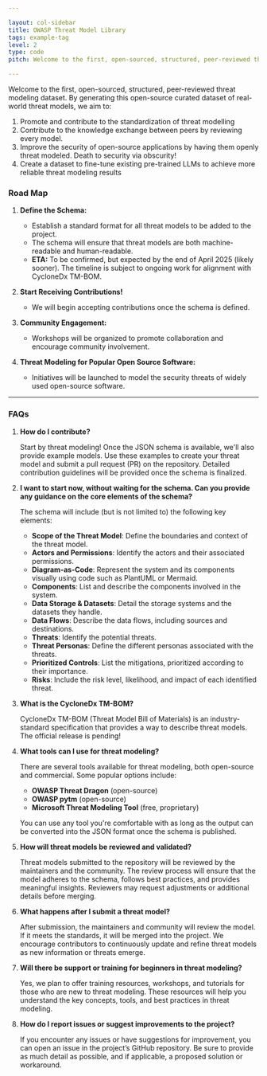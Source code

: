 ```yaml
---

layout: col-sidebar
title: OWASP Threat Model Library
tags: example-tag
level: 2
type: code
pitch: Welcome to the first, open-sourced, structured, peer-reviewed threat modeling dataset

---
```


Welcome to the first, open-sourced, structured, peer-reviewed threat modeling dataset. By generating this open-source curated dataset of real-world threat models, we aim to:

1. Promote and contribute to the standardization of threat modelling
2. Contribute to the knowledge exchange between peers by reviewing every model.
3. Improve the security of open-source applications by having them openly threat modeled. Death to security via obscurity!
4. Create a dataset to fine-tune existing pre-trained LLMs to achieve more reliable threat modeling results


### Road Map


1. **Define the Schema:**
    - Establish a standard format for all threat models to be added to the project.
    - The schema will ensure that threat models are both machine-readable and human-readable.
    - **ETA:** To be confirmed, but expected by the end of April 2025 (likely sooner). The timeline is subject to ongoing work for alignment with CycloneDx TM-BOM.

2. **Start Receiving Contributions!**
    - We will begin accepting contributions once the schema is defined.

3. **Community Engagement:**
    - Workshops will be organized to promote collaboration and encourage community involvement.

4. **Threat Modeling for Popular Open Source Software:**
    - Initiatives will be launched to model the security threats of widely used open-source software.

---

### FAQs

1. **How do I contribute?**

   Start by threat modeling! Once the JSON schema is available, we'll also provide example models. Use these examples to create your threat model and submit a pull request (PR) on the repository. Detailed contribution guidelines will be provided once the schema is finalized.

2. **I want to start now, without waiting for the schema. Can you provide any guidance on the core elements of the schema?**

   The schema will include (but is not limited to) the following key elements:

   - **Scope of the Threat Model**: Define the boundaries and context of the threat model.
   - **Actors and Permissions**: Identify the actors and their associated permissions.
   - **Diagram-as-Code**: Represent the system and its components visually using code such as PlantUML or Mermaid.
   - **Components**: List and describe the components involved in the system.
   - **Data Storage & Datasets**: Detail the storage systems and the datasets they handle.
   - **Data Flows**: Describe the data flows, including sources and destinations.
   - **Threats**: Identify the potential threats.
   - **Threat Personas**: Define the different personas associated with the threats.
   - **Prioritized Controls**: List the mitigations, prioritized according to their importance.
   - **Risks**: Include the risk level, likelihood, and impact of each identified threat.

3. **What is the CycloneDx TM-BOM?**

   CycloneDx TM-BOM (Threat Model Bill of Materials) is an industry-standard specification that provides a way to describe threat models. The official release is pending!

4. **What tools can I use for threat modeling?**

   There are several tools available for threat modeling, both open-source and commercial. Some popular options include:

   - **OWASP Threat Dragon** (open-source)
   - **OWASP pytm** (open-source)
   - **Microsoft Threat Modeling Tool** (free, proprietary)

   You can use any tool you're comfortable with as long as the output can be converted into the JSON format once the schema is published.

5. **How will threat models be reviewed and validated?**

   Threat models submitted to the repository will be reviewed by the maintainers and the community. The review process will ensure that the model adheres to the schema, follows best practices, and provides meaningful insights. Reviewers may request adjustments or additional details before merging.

6. **What happens after I submit a threat model?**

   After submission, the maintainers and community will review the model. If it meets the standards, it will be merged into the project. We encourage contributors to continuously update and refine threat models as new information or threats emerge.

7. **Will there be support or training for beginners in threat modeling?**

   Yes, we plan to offer training resources, workshops, and tutorials for those who are new to threat modeling. These resources will help you understand the key concepts, tools, and best practices in threat modeling.

8. **How do I report issues or suggest improvements to the project?**

   If you encounter any issues or have suggestions for improvement, you can open an issue in the project’s GitHub repository. Be sure to provide as much detail as possible, and if applicable, a proposed solution or workaround.



